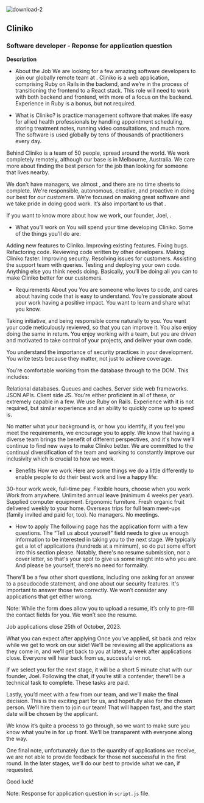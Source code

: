 

![download-2](https://github.com/rixiobarrios/cliniko-pseudocode-result/assets/55994508/6aacbd41-c141-4ca1-9676-1cd4849c876f)
## Cliniko

### Software developer - Reponse for application question

**Description**

- About the Job
We are looking for a few amazing software developers to join our globally remote team at . Cliniko is a web application, comprising Ruby on Rails in the backend, and we’re in the process of transitioning the frontend to a React stack. This role will need to work with both backend and frontend, with more of a focus on the backend. Experience in Ruby is a bonus, but not required.

- What is Cliniko?
 is practice management software that makes life easy for allied health professionals by handling appointment scheduling, storing treatment notes, running video consultations, and much more. The software is used globally by tens of thousands of practitioners every day.

Behind Cliniko is a team of 50 people, spread around the world. We work completely remotely, although our base is in Melbourne, Australia. We care more about finding the best person for the job than looking for someone that lives nearby.

We don't have managers, we almost , and there are no time sheets to complete. We're responsible, autonomous, creative, and proactive in doing our best for our customers. We're focused on making great software and we take pride in doing good work. It’s also important to us that .

If you want to know more about how we work, our founder, Joel, .

- What you’ll work on
You will spend your time developing Cliniko. Some of the things you’ll do are:

Adding new features to Cliniko.
Improving existing features.
Fixing bugs.
Refactoring code.
Reviewing code written by other developers.
Making Cliniko faster.
Improving security.
Resolving issues for customers.
Assisting the support team with queries.
Testing and deploying your own code.
Anything else you think needs doing.
Basically, you’ll be doing all you can to make Cliniko better for our customers.

- Requirements
About you
You are someone who loves to code, and cares about having code that is easy to understand. You’re passionate about your work having a positive impact. You want to learn and share what you know.

Taking initiative, and being responsible come naturally to you. You want your code meticulously reviewed, so that you can improve it. You also enjoy doing the same in return. You enjoy working with a team, but you are driven and motivated to take control of your projects, and deliver your own code.

You understand the importance of security practices in your development. You write tests because they matter, not just to achieve coverage.

You’re comfortable working from the database through to the DOM. This includes:

Relational databases.
Queues and caches.
Server side web frameworks.
JSON APIs.
Client side JS.
You're either proficient in all of these, or extremely capable in a few. We use Ruby on Rails. Experience with it is not required, but similar experience and an ability to quickly come up to speed is.

No matter what your background is, or how you identify, if you feel you meet the requirements, we encourage you to apply. We know that having a diverse team brings the benefit of different perspectives, and it's how we’ll continue to find new ways to make Cliniko better. We are committed to the continual diversification of the team and working to constantly improve our inclusivity which is crucial to how we work.

- Benefits
How we work
Here are some things we do a little differently to enable people to do their best work and live a happy life:

30-hour work week, full-time pay.
Flexible hours, choose when you work
Work from anywhere.
Unlimited annual leave (minimum 4 weeks per year).
Supplied computer equipment.
Ergonomic furniture.
Fresh organic fruit delivered weekly to your home.
Overseas trips for full team meet-ups (family invited and paid for, too).
No managers.
No meetings.

- How to apply
The following page has the application form with a few questions. The “Tell us about yourself” field needs to give us enough information to be interested in taking you to the next stage. We typically get a lot of applications (hundreds at a minimum), so do put some effort into this section please. Notably, there's no resume submission, nor a cover letter, so that's your spot to give us some insight into who you are. And please be yourself, there’s no need for formality.

There'll be a few other short questions, including one asking for an answer to a pseudocode statement, and one about our security features. It's important to answer those two correctly. We won’t consider any applications that get either wrong.

Note: While the form does allow you to upload a resume, it’s only to pre-fill the contact fields for you. We won’t see the resume.

Job applications close 25th of October, 2023.

What you can expect after applying
Once you’ve applied, sit back and relax while we get to work on our side! We’ll be reviewing all the applications as they come in, and we’ll get back to you at latest, a week after applications close. Everyone will hear back from us, successful or not.

If we select you for the next stage, it will be a short 5 minute chat with our founder, Joel. Following the chat, if you’re still a contender, there’ll be a technical task to complete. These tasks are paid.

Lastly, you’d meet with a few from our team, and we’ll make the final decision. This is the exciting part for us, and hopefully also for the chosen person. We’ll hire them to join our team! That will happen fast, and the start date will be chosen by the applicant.

We know it’s quite a process to go through, so we want to make sure you know what you’re in for up front. We’ll be transparent with everyone along the way.

One final note, unfortunately due to the quantity of applications we receive, we are not able to provide feedback for those not successful in the first round. In the later stages, we’ll do our best to provide what we can, if requested.

Good luck!

Note: Response for application question in ```script.js``` file.
